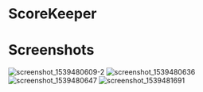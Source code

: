 # ScoreKeeper
# Screenshots
![screenshot_1539480609-2](https://user-images.githubusercontent.com/8518978/47227989-1c670680-d392-11e8-8edf-257b80073f23.png)  ![screenshot_1539480636](https://user-images.githubusercontent.com/8518978/47228002-24bf4180-d392-11e8-854b-c53bbe208bc5.png)  ![screenshot_1539480647](https://user-images.githubusercontent.com/8518978/47228005-2852c880-d392-11e8-9532-e4333aba4798.png)  ![screenshot_1539481691](https://user-images.githubusercontent.com/8518978/47228009-2a1c8c00-d392-11e8-84aa-45cbf4e6dad8.png)

